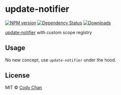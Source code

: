 # update-notifier

[![NPM version][npm-image]][npm-url]
[![Dependency Status][daviddm-image]][daviddm-url]
[![Downloads][downloads-image]][npm-url]

[update-notifier][update-notifier] with custom scope registry

## Usage

No new concept, use `update-notifier` under the hood.


## License

MIT © [Cody Chan](https://int64ago.org/)

[npm-image]: https://img.shields.io/npm/v/@hspkg/update-notifier.svg?style=flat-square
[npm-url]: https://npmjs.org/package/@hspkg/update-notifier
[daviddm-image]: https://img.shields.io/david/int64ago/update-notifier.svg?style=flat-square
[daviddm-url]: https://david-dm.org/int64ago/update-notifier
[downloads-image]: https://img.shields.io/npm/dt/moky.svg?style=flat-square

[update-notifier]: https://github.com/yeoman/update-notifier